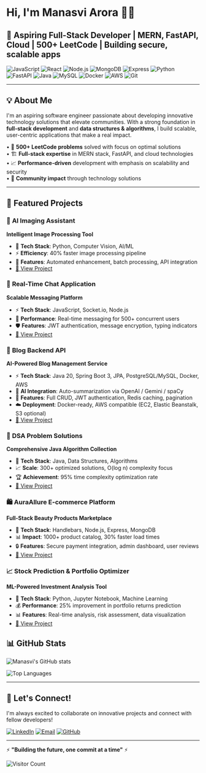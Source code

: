 # Hi, I'm Manasvi Arora 👋🏾

## 🚀 Aspiring Full-Stack Developer | MERN, FastAPI, Cloud | 500+ LeetCode | Building secure, scalable apps

![JavaScript](https://img.shields.io/badge/-JavaScript-F7DF1E?style=flat-square&logo=javascript&logoColor=black)
![React](https://img.shields.io/badge/-React-61DAFB?style=flat-square&logo=react&logoColor=black)
![Node.js](https://img.shields.io/badge/-Node.js-339933?style=flat-square&logo=node.js&logoColor=white)
![MongoDB](https://img.shields.io/badge/-MongoDB-47A248?style=flat-square&logo=mongodb&logoColor=white)
![Express](https://img.shields.io/badge/-Express-000000?style=flat-square&logo=express&logoColor=white)
![Python](https://img.shields.io/badge/-Python-3776AB?style=flat-square&logo=python&logoColor=white)
![FastAPI](https://img.shields.io/badge/-FastAPI-009688?style=flat-square&logo=fastapi&logoColor=white)
![Java](https://img.shields.io/badge/-Java-ED8B00?style=flat-square&logo=java&logoColor=white)
![MySQL](https://img.shields.io/badge/-MySQL-4479A1?style=flat-square&logo=mysql&logoColor=white)
![Docker](https://img.shields.io/badge/-Docker-2496ED?style=flat-square&logo=docker&logoColor=white)
![AWS](https://img.shields.io/badge/-AWS-232F3E?style=flat-square&logo=amazon-aws&logoColor=white)
![Git](https://img.shields.io/badge/-Git-F05032?style=flat-square&logo=git&logoColor=white)

---

## 💡 About Me

I'm an aspiring software engineer passionate about developing innovative technology solutions that elevate communities. With a strong foundation in **full-stack development** and **data structures & algorithms**, I build scalable, user-centric applications that make a real impact.

• 🎯 **500+ LeetCode problems** solved with focus on optimal solutions  
• 🏗️ **Full-stack expertise** in MERN stack, FastAPI, and cloud technologies  
• 📈 **Performance-driven** development with emphasis on scalability and security  
• 🌟 **Community impact** through technology solutions  

---

## 🚀 Featured Projects

### 🤖 **AI Imaging Assistant**
**Intelligent Image Processing Tool**
- 🎨 **Tech Stack**: Python, Computer Vision, AI/ML
- ⚡ **Efficiency**: 40% faster image processing pipeline
- 🔧 **Features**: Automated enhancement, batch processing, API integration
- [🔗 View Project](https://github.com/manasvi-tech/ai_imaging_assistant)


### 💬 **Real-Time Chat Application**
**Scalable Messaging Platform**
- ⚡ **Tech Stack**: JavaScript, Socket.io, Node.js
- 🚀 **Performance**: Real-time messaging for 500+ concurrent users
- 🛡️ **Features**: JWT authentication, message encryption, typing indicators
- [🔗 View Project](https://github.com/manasvi-tech/ChatApp)


### 📝 **Blog Backend API**
**AI-Powered Blog Management Service**
- ⚡ **Tech Stack**: Java 20, Spring Boot 3, JPA, PostgreSQL/MySQL, Docker, AWS
- 🤖 **AI Integration**: Auto-summarization via OpenAI / Gemini / spaCy
- 🔐 **Features**: Full CRUD, JWT authentication, Redis caching, pagination
- ☁️ **Deployment**: Docker-ready, AWS compatible (EC2, Elastic Beanstalk, S3 optional)
- [🔗 View Project](https://github.com/manasvi-tech/Blog-Backend-API)



### 🧠 **DSA Problem Solutions**
**Comprehensive Java Algorithm Collection**
- 🎯 **Tech Stack**: Java, Data Structures, Algorithms
- 📈 **Scale**: 300+ optimized solutions, O(log n) complexity focus
- 🏆 **Achievement**: 95% time complexity optimization rate
- [🔗 View Project](https://github.com/manasvi-tech/DSA-questions-java-)


  
### 🛍️ **AuraAllure E-commerce Platform**
**Full-Stack Beauty Products Marketplace**
- 🎨 **Tech Stack**: Handlebars, Node.js, Express, MongoDB
- 📊 **Impact**: 1000+ product catalog, 30% faster load times
- 🔒 **Features**: Secure payment integration, admin dashboard, user reviews
- [🔗 View Project](https://github.com/manasvi-tech/AuraAllure---Ecommerce)

### 📈 **Stock Prediction & Portfolio Optimizer**
**ML-Powered Investment Analysis Tool**
- 🤖 **Tech Stack**: Python, Jupyter Notebook, Machine Learning
- 💰 **Performance**: 25% improvement in portfolio returns prediction
- 📊 **Features**: Real-time analysis, risk assessment, data visualization
- [🔗 View Project](https://github.com/manasvi-tech/Stock-Prediction-Optimize-Portfolio)





## 📊 GitHub Stats

![Manasvi's GitHub stats](https://github-readme-stats.vercel.app/api?username=manasvi-tech&show_icons=true&theme=tokyonight)

![Top Languages](https://github-readme-stats.vercel.app/api/top-langs/?username=manasvi-tech&layout=compact&theme=tokyonight)

---

## 🤝 Let's Connect!

I'm always excited to collaborate on innovative projects and connect with fellow developers!

[![LinkedIn](https://img.shields.io/badge/-LinkedIn-0077B5?style=for-the-badge&logo=linkedin&logoColor=white)](https://www.linkedin.com/in/manasvi-arora-profile/)
[![Email](https://img.shields.io/badge/-Email-D14836?style=for-the-badge&logo=gmail&logoColor=white)](mailto:manasviarora28@gmail.com)
[![GitHub](https://img.shields.io/badge/-GitHub-181717?style=for-the-badge&logo=github&logoColor=white)](https://github.com/manasvi-tech)

---

⚡ **"Building the future, one commit at a time"** ⚡

![Visitor Count](https://komarev.com/ghpvc/?username=manasvi-tech&color=brightgreen&style=flat-square)
